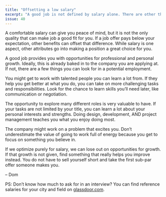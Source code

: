```yaml
---
title: "Offsetting a low salary"
excerpt: "A good job is not defined by salary alone. There are other things you can look for in a potential position."
issue: 40
---
```

A comfortable salary can give you peace of mind, but it is not the only quality that can make job a good fit for you. If a job offer pays below your expectation, other benefits can offset that difference. While salary is one aspect, other attributes go into making a position a great choice for you.

A good job provides you with opportunities for professional and personal growth. Ideally, this is already baked in to the company you are applying at. If not, there are a few things you can look for in a potential employment.

You might get to work with talented people you can learn a lot from. If they help you get better at what you do, you can take on more challenging tasks and responsibilities. Look for the chance to learn skills you’ll need later, like communication or negotiation.

The opportunity to explore many different roles is very valuable to have. If your tasks are not limited by your title, you can learn a lot about your personal interests and strengths. Doing design, development, AND project management teaches you what you enjoy doing most.

The company might work on a problem that excites you. Don’t underestimate the value of going to work full of energy because you get to focus on something you believe in.

If we optimize purely for salary, we can lose out on opportunities for growth. If that growth is not given, find something that really helps you improve instead. You do not have to sell yourself short and take the first sub-par offer someone makes you.

– Dom

PS: Don’t know how much to ask for in an interview? You can find reference salaries for your city and field on [glassdoor.com](https://glassdoor.com).
